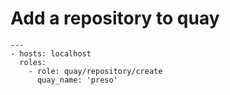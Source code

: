 # Add a repository to quay

```
---
- hosts: localhost
  roles:
    - role: quay/repository/create
      quay_name: 'preso'
```

